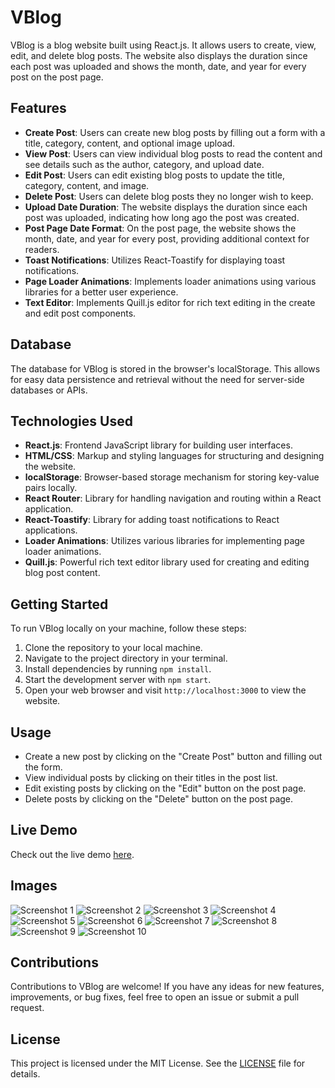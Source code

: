 # VBlog

VBlog is a blog website built using React.js. It allows users to create, view, edit, and delete blog posts. The website also displays the duration since each post was uploaded and shows the month, date, and year for every post on the post page.

## Features

- **Create Post**: Users can create new blog posts by filling out a form with a title, category, content, and optional image upload.
- **View Post**: Users can view individual blog posts to read the content and see details such as the author, category, and upload date.
- **Edit Post**: Users can edit existing blog posts to update the title, category, content, and image.
- **Delete Post**: Users can delete blog posts they no longer wish to keep.
- **Upload Date Duration**: The website displays the duration since each post was uploaded, indicating how long ago the post was created.
- **Post Page Date Format**: On the post page, the website shows the month, date, and year for every post, providing additional context for readers.
- **Toast Notifications**: Utilizes React-Toastify for displaying toast notifications.
- **Page Loader Animations**: Implements loader animations using various libraries for a better user experience.
- **Text Editor**: Implements Quill.js editor for rich text editing in the create and edit post components.

## Database

The database for VBlog is stored in the browser's localStorage. This allows for easy data persistence and retrieval without the need for server-side databases or APIs.

## Technologies Used

- **React.js**: Frontend JavaScript library for building user interfaces.
- **HTML/CSS**: Markup and styling languages for structuring and designing the website.
- **localStorage**: Browser-based storage mechanism for storing key-value pairs locally.
- **React Router**: Library for handling navigation and routing within a React application.
- **React-Toastify**: Library for adding toast notifications to React applications.
- **Loader Animations**: Utilizes various libraries for implementing page loader animations.
- **Quill.js**: Powerful rich text editor library used for creating and editing blog post content.

## Getting Started

To run VBlog locally on your machine, follow these steps:

1. Clone the repository to your local machine.
2. Navigate to the project directory in your terminal.
3. Install dependencies by running `npm install`.
4. Start the development server with `npm start`.
5. Open your web browser and visit `http://localhost:3000` to view the website.

## Usage

- Create a new post by clicking on the "Create Post" button and filling out the form.
- View individual posts by clicking on their titles in the post list.
- Edit existing posts by clicking on the "Edit" button on the post page.
- Delete posts by clicking on the "Delete" button on the post page.

## Live Demo

Check out the live demo [here](https://type-trek.vercel.app/).

## Images

![Screenshot 1](../type-trek/src/assets/Screenshot%20(42).png)
![Screenshot 2](../type-trek/src/assets/Screenshot%20(43).png)
![Screenshot 3](../type-trek/src/assets/Screenshot%20(44).png)
![Screenshot 4](../type-trek/src/assets/Screenshot%20(45).png)
![Screenshot 5](../type-trek/src/assets/Screenshot%20(46).png)
![Screenshot 6](../type-trek/src/assets/Screenshot%20(47).png)
![Screenshot 7](../type-trek/src/assets/Screenshot%20(48).png)
![Screenshot 8](../type-trek/src/assets/Screenshot%20(49).png)
![Screenshot 9](../type-trek/src/assets/Screenshot%20(50).png)
![Screenshot 10](../type-trek/src/assets/Screenshot%20(51).png)



## Contributions

Contributions to VBlog are welcome! If you have any ideas for new features, improvements, or bug fixes, feel free to open an issue or submit a pull request.

## License

This project is licensed under the MIT License. See the [LICENSE](./LICENSE) file for details.

